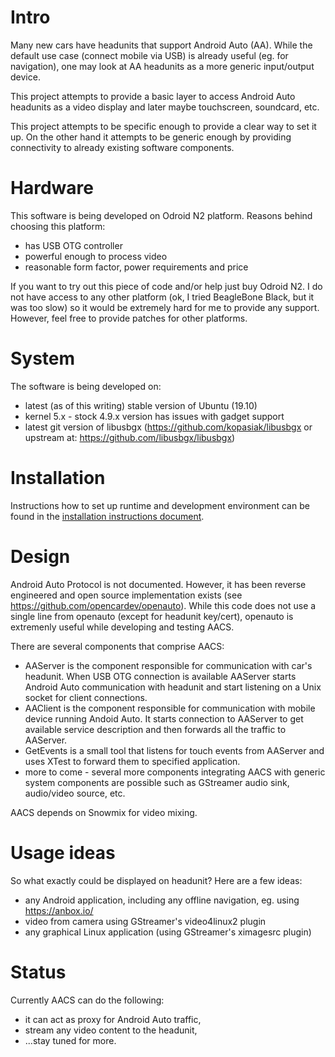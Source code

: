 # Intro
Many new cars have headunits that support Android Auto (AA). While the default use case (connect mobile via USB) is already useful (eg. for navigation), one may look at AA headunits as a more generic input/output device.

This project attempts to provide a basic layer to access Android Auto headunits as a video display and later maybe touchscreen, soundcard, etc.

This project attempts to be specific enough to provide a clear way to set it up. On the other hand it attempts to be generic enough by providing connectivity to already existing software components.

# Hardware
This software is being developed on Odroid N2 platform. Reasons behind choosing this platform:
* has USB OTG controller
* powerful enough to process video
* reasonable form factor, power requirements and price

If you want to try out this piece of code and/or help just buy Odroid N2. I do not have access to any other platform (ok, I tried BeagleBone Black, but it was too slow) so it would be extremely hard for me to provide any support. However, feel free to provide patches for other platforms.

# System
The software is being developed on:
* latest (as of this writing) stable version of Ubuntu (19.10)
* kernel 5.x - stock 4.9.x version has issues with gadget support
* latest git version of libusbgx (https://github.com/kopasiak/libusbgx or upstream at: https://github.com/libusbgx/libusbgx)

# Installation
Instructions how to set up runtime and development environment can be found in the [installation instructions document](doc/INSTALL.md).

# Design
Android Auto Protocol is not documented. However, it has been reverse engineered and open source implementation exists (see https://github.com/opencardev/openauto). While this code does not use a single line from openauto (except for headunit key/cert), openauto is extremenly useful while developing and testing AACS.

There are several components that comprise AACS:
* AAServer is the component responsible for communication with car's headunit. When USB OTG connection is available AAServer starts Android Auto communication with headunit and start listening on a Unix socket for client connections.
* AAClient is the component responsible for communication with mobile device running Andoid Auto. It starts connection to AAServer to get available service description and then forwards all the traffic to AAServer.
* GetEvents is a small tool that listens for touch events from AAServer and uses XTest to forward them to specified application.
* more to come - several more components integrating AACS with generic system components are possible such as GStreamer audio sink, audio/video source, etc.

AACS depends on Snowmix for video mixing.

# Usage ideas
So what exactly could be displayed on headunit? Here are a few ideas:
* any Android application, including any offline navigation, eg. using https://anbox.io/
* video from camera using GStreamer's video4linux2 plugin
* any graphical Linux application (using GStreamer's ximagesrc plugin)

# Status
Currently AACS can do the following:
* it can act as proxy for Android Auto traffic,
* stream any video content to the headunit,
* ...stay tuned for more.
